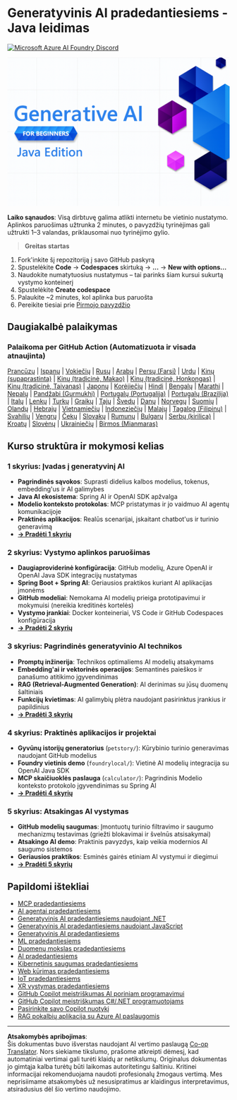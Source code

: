 <!--
CO_OP_TRANSLATOR_METADATA:
{
  "original_hash": "90ac762d40c6db51b8081cdb3e49e9db",
  "translation_date": "2025-08-28T21:51:18+00:00",
  "source_file": "README.md",
  "language_code": "lt"
}
-->
# Generatyvinis AI pradedantiesiems - Java leidimas
[![Microsoft Azure AI Foundry Discord](https://dcbadge.limes.pink/api/server/ByRwuEEgH4)](https://discord.com/invite/ByRwuEEgH4)

![Generatyvinis AI pradedantiesiems - Java leidimas](../../translated_images/beg-genai-series.8b48be9951cc574c25f8a3accba949bfd03c2f008e2c613283a1b47316fbee68.lt.png)

**Laiko sąnaudos**: Visą dirbtuvę galima atlikti internetu be vietinio nustatymo. Aplinkos paruošimas užtrunka 2 minutes, o pavyzdžių tyrinėjimas gali užtrukti 1–3 valandas, priklausomai nuo tyrinėjimo gylio.

> **Greitas startas**

1. Fork'inkite šį repozitoriją į savo GitHub paskyrą
2. Spustelėkite **Code** → **Codespaces** skirtuką → **...** → **New with options...**
3. Naudokite numatytuosius nustatymus – tai parinks šiam kursui sukurtą vystymo konteinerį
4. Spustelėkite **Create codespace**
5. Palaukite ~2 minutes, kol aplinka bus paruošta
6. Pereikite tiesiai prie [Pirmojo pavyzdžio](./02-SetupDevEnvironment/README.md#step-2-create-a-github-personal-access-token)

## Daugiakalbė palaikymas

### Palaikoma per GitHub Action (Automatizuota ir visada atnaujinta)

[Prancūzų](../fr/README.md) | [Ispanų](../es/README.md) | [Vokiečių](../de/README.md) | [Rusų](../ru/README.md) | [Arabų](../ar/README.md) | [Persų (Farsi)](../fa/README.md) | [Urdu](../ur/README.md) | [Kinų (supaprastinta)](../zh/README.md) | [Kinų (tradicinė, Makao)](../mo/README.md) | [Kinų (tradicinė, Honkongas)](../hk/README.md) | [Kinų (tradicinė, Taivanas)](../tw/README.md) | [Japonų](../ja/README.md) | [Korėjiečių](../ko/README.md) | [Hindi](../hi/README.md) | [Bengalų](../bn/README.md) | [Marathi](../mr/README.md) | [Nepalų](../ne/README.md) | [Pandžabi (Gurmukhi)](../pa/README.md) | [Portugalų (Portugalija)](../pt/README.md) | [Portugalų (Brazilija)](../br/README.md) | [Italų](../it/README.md) | [Lenkų](../pl/README.md) | [Turkų](../tr/README.md) | [Graikų](../el/README.md) | [Tajų](../th/README.md) | [Švedų](../sv/README.md) | [Danų](../da/README.md) | [Norvegų](../no/README.md) | [Suomių](../fi/README.md) | [Olandų](../nl/README.md) | [Hebrajų](../he/README.md) | [Vietnamiečių](../vi/README.md) | [Indoneziečių](../id/README.md) | [Malajų](../ms/README.md) | [Tagalog (Filipinų)](../tl/README.md) | [Svahilių](../sw/README.md) | [Vengrų](../hu/README.md) | [Čekų](../cs/README.md) | [Slovakų](../sk/README.md) | [Rumunų](../ro/README.md) | [Bulgarų](../bg/README.md) | [Serbų (kirilica)](../sr/README.md) | [Kroatų](../hr/README.md) | [Slovėnų](../sl/README.md) | [Ukrainiečių](../uk/README.md) | [Birmos (Mianmaras)](../my/README.md)

## Kurso struktūra ir mokymosi kelias

### **1 skyrius: Įvadas į generatyvinį AI**
- **Pagrindinės sąvokos**: Suprasti didelius kalbos modelius, tokenus, embedding'us ir AI galimybes
- **Java AI ekosistema**: Spring AI ir OpenAI SDK apžvalga
- **Modelio konteksto protokolas**: MCP pristatymas ir jo vaidmuo AI agentų komunikacijoje
- **Praktinės aplikacijos**: Realūs scenarijai, įskaitant chatbot'us ir turinio generavimą
- **[→ Pradėti 1 skyrių](./01-IntroToGenAI/README.md)**

### **2 skyrius: Vystymo aplinkos paruošimas**
- **Daugiaproviderinė konfigūracija**: GitHub modelių, Azure OpenAI ir OpenAI Java SDK integracijų nustatymas
- **Spring Boot + Spring AI**: Geriausios praktikos kuriant AI aplikacijas įmonėms
- **GitHub modeliai**: Nemokama AI modelių prieiga prototipavimui ir mokymuisi (nereikia kreditinės kortelės)
- **Vystymo įrankiai**: Docker konteineriai, VS Code ir GitHub Codespaces konfigūracija
- **[→ Pradėti 2 skyrių](./02-SetupDevEnvironment/README.md)**

### **3 skyrius: Pagrindinės generatyvinio AI technikos**
- **Promptų inžinerija**: Technikos optimaliems AI modelių atsakymams
- **Embedding'ai ir vektorinės operacijos**: Semantinės paieškos ir panašumo atitikimo įgyvendinimas
- **RAG (Retrieval-Augmented Generation)**: AI derinimas su jūsų duomenų šaltiniais
- **Funkcijų kvietimas**: AI galimybių plėtra naudojant pasirinktus įrankius ir papildinius
- **[→ Pradėti 3 skyrių](./03-CoreGenerativeAITechniques/README.md)**

### **4 skyrius: Praktinės aplikacijos ir projektai**
- **Gyvūnų istorijų generatorius** (`petstory/`): Kūrybinio turinio generavimas naudojant GitHub modelius
- **Foundry vietinis demo** (`foundrylocal/`): Vietinė AI modelių integracija su OpenAI Java SDK
- **MCP skaičiuoklės paslauga** (`calculator/`): Pagrindinis Modelio konteksto protokolo įgyvendinimas su Spring AI
- **[→ Pradėti 4 skyrių](./04-PracticalSamples/README.md)**

### **5 skyrius: Atsakingas AI vystymas**
- **GitHub modelių saugumas**: Įmontuotų turinio filtravimo ir saugumo mechanizmų testavimas (griežti blokavimai ir švelnūs atsisakymai)
- **Atsakingo AI demo**: Praktinis pavyzdys, kaip veikia modernios AI saugumo sistemos
- **Geriausios praktikos**: Esminės gairės etiniam AI vystymui ir diegimui
- **[→ Pradėti 5 skyrių](./05-ResponsibleGenAI/README.md)**

## Papildomi ištekliai

- [MCP pradedantiesiems](https://github.com/microsoft/mcp-for-beginners)
- [AI agentai pradedantiesiems](https://github.com/microsoft/ai-agents-for-beginners)
- [Generatyvinis AI pradedantiesiems naudojant .NET](https://github.com/microsoft/Generative-AI-for-beginners-dotnet)
- [Generatyvinis AI pradedantiesiems naudojant JavaScript](https://github.com/microsoft/generative-ai-with-javascript)
- [Generatyvinis AI pradedantiesiems](https://github.com/microsoft/generative-ai-for-beginners)
- [ML pradedantiesiems](https://aka.ms/ml-beginners)
- [Duomenų mokslas pradedantiesiems](https://aka.ms/datascience-beginners)
- [AI pradedantiesiems](https://aka.ms/ai-beginners)
- [Kibernetinis saugumas pradedantiesiems](https://github.com/microsoft/Security-101)
- [Web kūrimas pradedantiesiems](https://aka.ms/webdev-beginners)
- [IoT pradedantiesiems](https://aka.ms/iot-beginners)
- [XR vystymas pradedantiesiems](https://github.com/microsoft/xr-development-for-beginners)
- [GitHub Copilot meistriškumas AI poriniam programavimui](https://aka.ms/GitHubCopilotAI)
- [GitHub Copilot meistriškumas C#/.NET programuotojams](https://github.com/microsoft/mastering-github-copilot-for-dotnet-csharp-developers)
- [Pasirinkite savo Copilot nuotykį](https://github.com/microsoft/CopilotAdventures)
- [RAG pokalbių aplikacija su Azure AI paslaugomis](https://github.com/Azure-Samples/azure-search-openai-demo-java)

---

**Atsakomybės apribojimas**:  
Šis dokumentas buvo išverstas naudojant AI vertimo paslaugą [Co-op Translator](https://github.com/Azure/co-op-translator). Nors siekiame tikslumo, prašome atkreipti dėmesį, kad automatiniai vertimai gali turėti klaidų ar netikslumų. Originalus dokumentas jo gimtąja kalba turėtų būti laikomas autoritetingu šaltiniu. Kritinei informacijai rekomenduojama naudoti profesionalų žmogaus vertimą. Mes neprisiimame atsakomybės už nesusipratimus ar klaidingus interpretavimus, atsiradusius dėl šio vertimo naudojimo.